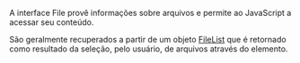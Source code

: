 A interface File provê informações sobre arquivos e permite ao JavaScript  a acessar seu conteúdo.

São geralmente recuperados a partir de um objeto [FileList](https://developer.mozilla.org/pt-BR/docs/Web/API/FileList) que é retornado como resultado da seleção, pelo usuário, de arquivos através do elemento.

